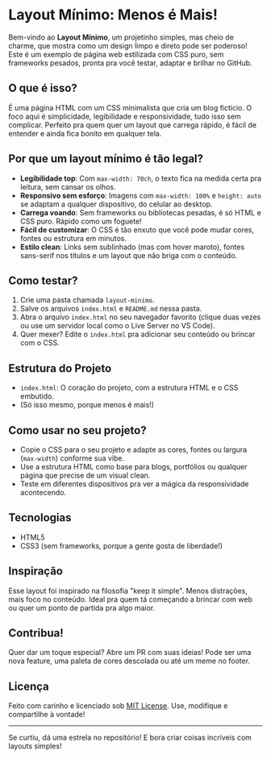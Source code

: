 # Layout Mínimo: Menos é Mais!

Bem-vindo ao **Layout Mínimo**, um projetinho simples, mas cheio de charme, que mostra como um design limpo e direto pode ser poderoso! Este é um exemplo de página web estilizada com CSS puro, sem frameworks pesados, pronta pra você testar, adaptar e brilhar no GitHub.

## O que é isso?

É uma página HTML com um CSS minimalista que cria um blog fictício. O foco aqui é simplicidade, legibilidade e responsividade, tudo isso sem complicar. Perfeito pra quem quer um layout que carrega rápido, é fácil de entender e ainda fica bonito em qualquer tela.

## Por que um layout mínimo é tão legal?

- **Legibilidade top**: Com `max-width: 70ch`, o texto fica na medida certa pra leitura, sem cansar os olhos.
- **Responsivo sem esforço**: Imagens com `max-width: 100%` e `height: auto` se adaptam a qualquer dispositivo, do celular ao desktop.
- **Carrega voando**: Sem frameworks ou bibliotecas pesadas, é só HTML e CSS puro. Rápido como um foguete!
- **Fácil de customizar**: O CSS é tão enxuto que você pode mudar cores, fontes ou estrutura em minutos.
- **Estilo clean**: Links sem sublinhado (mas com hover maroto), fontes sans-serif nos títulos e um layout que não briga com o conteúdo.

## Como testar?

1. Crie uma pasta chamada `layout-minimo`.
2. Salve os arquivos `index.html` e `README.md` nessa pasta.
3. Abra o arquivo `index.html` no seu navegador favorito (clique duas vezes ou use um servidor local como o Live Server no VS Code).
4. Quer mexer? Edite o `index.html` pra adicionar seu conteúdo ou brincar com o CSS.

## Estrutura do Projeto

- `index.html`: O coração do projeto, com a estrutura HTML e o CSS embutido.
- (Só isso mesmo, porque menos é mais!)

## Como usar no seu projeto?

- Copie o CSS para o seu projeto e adapte as cores, fontes ou largura (`max-width`) conforme sua vibe.
- Use a estrutura HTML como base para blogs, portfólios ou qualquer página que precise de um visual clean.
- Teste em diferentes dispositivos pra ver a mágica da responsividade acontecendo.

## Tecnologias

- HTML5
- CSS3 (sem frameworks, porque a gente gosta de liberdade!)

## Inspiração

Esse layout foi inspirado na filosofia "keep it simple". Menos distrações, mais foco no conteúdo. Ideal pra quem tá começando a brincar com web ou quer um ponto de partida pra algo maior.

## Contribua!

Quer dar um toque especial? Abre um PR com suas ideias! Pode ser uma nova feature, uma paleta de cores descolada ou até um meme no footer.

## Licença

Feito com carinho e licenciado sob [MIT License](LICENSE). Use, modifique e compartilhe à vontade!

---

Se curtiu, dá uma estrela no repositório! E bora criar coisas incríveis com layouts simples!